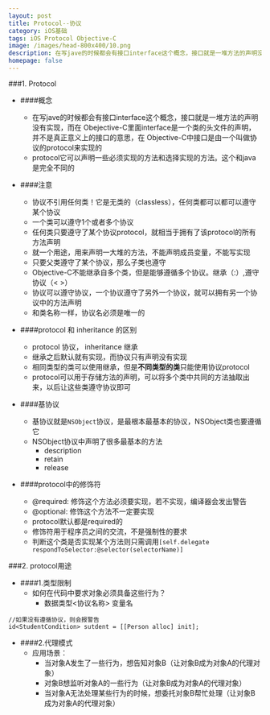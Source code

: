 ```yaml
---
layout: post
title: Protocol--协议
category: iOS基础
tags: iOS Protocol Objective-C
image: /images/head-800x400/10.png
description: 在写jave的时候都会有接口interface这个概念，接口就是一堆方法的声明没有实现，而在Obejective-C里面interface是一个类的头文件的声明，并不是真正意义上的接口的意思，在Objective-C中接口是由一个叫做协议的protocol来实现的模式，表示将一个对象的部分功能转交给另外一个对象，借助协议protocol可以很方便的实现这种设计模式。
homepage: false
---
```


###1. Protocol
* ####概念
	+ 在写jave的时候都会有接口interface这个概念，接口就是一堆方法的声明没有实现，而在	Obejective-C里面interface是一个类的头文件的声明，并不是真正意义上的接口的意思，在	Objective-C中接口是由一个叫做协议的protocol来实现的
	+ protocol它可以声明一些必须实现的方法和选择实现的方法。这个和java是完全不同的

* ####注意
	+ 协议不引用任何类！它是无类的（classless），任何类都可以都可以遵守某个协议 
	+ 一个类可以遵守1个或者多个协议
	+ 任何类只要遵守了某个协议protocol，就相当于拥有了该protocol的所有方法声明
	+ 就一个用途，用来声明一大堆的方法，不能声明成员变量，不能写实现
	+ 只要父类遵守了某个协议，那么子类也遵守
	+ Objective-C不能继承自多个类，但是能够遵循多个协议。继承（:）,遵守协议（< >）
	+ 协议可以遵守协议，一个协议遵守了另外一个协议，就可以拥有另一个协议中的方法声明
	+ 和类名称一样，协议名必须是唯一的

* ####protocol 和 inheritance 的区别
	+ protocol 协议， inheritance 继承
	+ 继承之后默认就有实现，而协议只有声明没有实现
	+ 相同类型的类可以使用继承，但是**不同类型的类**只能使用协议protocol
	+ protocol可以用于存储方法的声明，可以将多个类中共同的方法抽取出来，以后让这些类遵守协议即可
	
* ####基协议
	+ 基协议就是`NSObject`协议，是最根本最基本的协议，NSObject类也要遵循它
	+ NSObject协议中声明了很多最基本的方法
		- description
		- retain
		- release

* ####protocol中的修饰符
	+ @required: 修饰这个方法必须要实现，若不实现，编译器会发出警告
	+ @optional: 修饰这个方法不一定要实现
	+ protocol默认都是required的
	+ 修饰符用于程序员之间的交流，不是强制性的要求
	+ 判断这个类是否实现某个方法则只需调用`[self.delegate respondToSelector:@selector(selectorName)]`

###2. protocol用途

* ####1.类型限制
	+ 如何在代码中要求对象必须具备这些行为？
		- 数据类型<协议名称> 变量名
		
```Objc
//如果没有遵循协议，则会报警告
id<StudentCondition> sutdent = [[Person alloc] init];
```

* ####2.代理模式
	+ 应用场景：
		- 当对象A发生了一些行为，想告知对象B（让对象B成为对象A的代理对象）
		- 对象B想监听对象A的一些行为（让对象B成为对象A的代理对象）
		- 当对象A无法处理某些行为的时候，想委托对象B帮忙处理（让对象B成为对象A的代理对象）
		




















